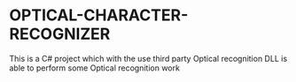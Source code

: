 # OPTICAL-CHARACTER-RECOGNIZER
 This is a C# project which with the use third party Optical recognition DLL is able to perform some Optical recognition work

